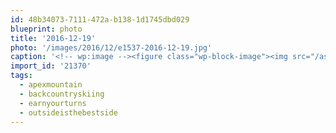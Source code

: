 ```yaml
---
id: 48b34073-7111-472a-b138-1d1745dbd029
blueprint: photo
title: '2016-12-19'
photo: '/images/2016/12/e1537-2016-12-19.jpg'
caption: '<!-- wp:image --><figure class="wp-block-image"><img src="/assets/images/2016/12/e1537-2016-12-19.jpg" /></figure><!-- /wp:image --><!-- wp:paragraph --><p>First backcountry trip of the year. #apexmountain #backcountryskiing #outsideisthebestside #earnyourturns</p><!-- /wp:paragraph -->'
import_id: '21370'
tags:
  - apexmountain
  - backcountryskiing
  - earnyourturns
  - outsideisthebestside
---
```

